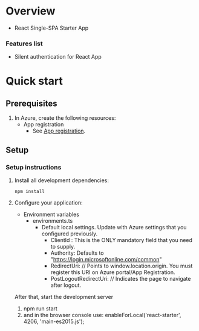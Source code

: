 # Overview

- React Single-SPA Starter App

### Features list

-  Silent authentication for React App

# Quick start

## Prerequisites
1.  In Azure, create the following resources:
    - App registration
        - See [App registration](https://docs.microsoft.com/en-us/azure/active-directory/develop/scenario-spa-app-registration).
        
## Setup

### Setup instructions

1.  Install all development dependencies: <br/>
    ```
    npm install
    ```

2. Configure your application:
    - Environment variables
        - environments.ts
            - Default local settings. Update with Azure settings that you configured previously.
                - ClientId : This is the ONLY mandatory field that you need to supply.
                - Authority: Defaults to "https://login.microsoftonline.com/common"
                - RedirectUri: // Points to window.location.origin. You must register this URI on Azure portal/App Registration.
                - PostLogoutRedirectUri: // Indicates the page to navigate after logout.

    After that, start the development server

    1. npm run start
    2. and in the browser console use: enableForLocal('react-starter', 4206, 'main-es2015.js');

